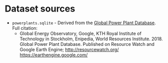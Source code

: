 # Dataset sources

* `powerplants.sqlite` - Derived from the [Global Power Plant Database](https://datasets.wri.org/dataset/globalpowerplantdatabase).  Full citation:
    * Global Energy Observatory, Google, KTH Royal Institute of Technology in Stockholm, Enipedia, World Resources Institute. 2018. Global Power Plant Database. Published on Resource Watch and Google Earth Engine; http://resourcewatch.org/ https://earthengine.google.com/
